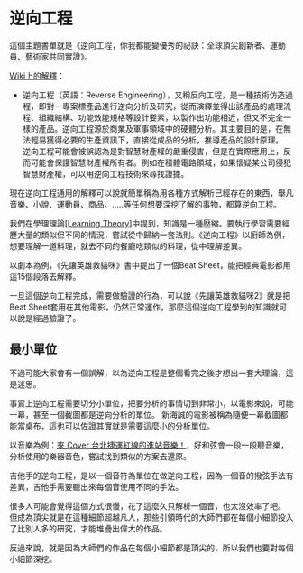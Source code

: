 # 逆向工程

這個主題書單就是《逆向工程，你我都能變優秀的祕訣：全球頂尖創新者、運動員、藝術家共同實證》。

[Wiki上的解釋](https://zh.wikipedia.org/zh-tw/%E9%80%86%E5%90%91%E5%B7%A5%E7%A8%8B)：
* 逆向工程（英語：Reverse Engineering），又稱反向工程，是一種技術仿造過程，即對一專案標產品進行逆向分析及研究，從而演繹並得出該產品的處理流程、組織結構、功能效能規格等設計要素，以製作出功能相近，但又不完全一樣的產品。逆向工程源於商業及軍事領域中的硬體分析。其主要目的是，在無法輕易獲得必要的生產資訊下，直接從成品的分析，推導產品的設計原理。  
逆向工程可能會被誤認為是對智慧財產權的嚴重侵害，但是在實際應用上，反而可能會保護智慧財產權所有者。例如在積體電路領域，如果懷疑某公司侵犯智慧財產權，可以用逆向工程技術來尋找證據。 


現在逆向工程通用的解釋可以說就簡單稱為用各種方式解析已經存在的東西，舉凡音樂、小說、運動員、商品、.....等任何想要深挖了解的事物，都算逆向工程。

我們在學理理論[[Learning Theory]](/Content/Natural%20Science/Biology/Neuroscience/Learning%20Theory#header-5)中提到，知識是一種壓縮。要執行學習需要經歷大量的類似但不同的情況，嘗試從中歸納一套法則。《逆向工程》以廚師為例，想要理解一道料理，就去不同的餐廳吃類似的料理，從中理解差異。

以劇本為例，《先讓英雄救貓咪》書中提出了一個Beat Sheet，能把經典電影都用這15個段落去解釋。

一旦這個逆向工程完成，需要做驗證的行為，可以說《先讓英雄救貓咪2》就是把Beat Sheet套用在其他電影，仍然正常運作，那麼這個逆向工程學到的知識就可以說是經過驗證了。

## 最小單位
不過可能大家會有一個誤解，以為逆向工程是整個看完之後才想出一套大理論，這是迷思。

事實上逆向工程需要切分小單位，把要分析的事情切到非常小，以電影來說，可能一幕，甚至一個截圖都是逆向分析的單位。
新海誠的電影被稱為隨便一幕截圖都能當桌布，這也可以佐證其實就是需要這麼小的分析單位。

以音樂為例：[來 Cover 台北捷運紅線的進站音樂！](https://www.youtube.com/watch?v=wHBhX4ldCZ8)，好和弦會一段一段聽音樂，分析使用的樂器音色，嘗試找到類似的方案去還原。

吉他手的逆向工程，是以一個音符為單位在做逆向工程，因為一個音的撥弦手法有差異，吉他手需要聽出來每個音使用不同的手法。

很多人可能會覺得這個方式很慢，花了這麼久只解析一個音，也太沒效率了吧。  
但成為頂尖就是在這種細節超越凡人，那些引領時代的大師們都在每個小細節投入了比別人多的研究，才能堆疊出偉大的作品。

反過來說，就是因為大師們的作品在每個小細節都是頂尖的，所以我們也要對每個小細節深挖。